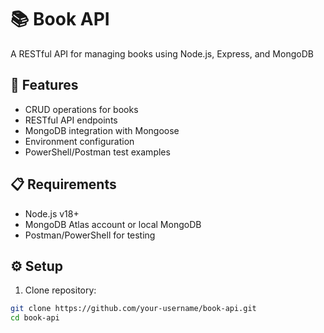 # 📚 Book API

A RESTful API for managing books using Node.js, Express, and MongoDB

## 🚀 Features
- CRUD operations for books
- RESTful API endpoints
- MongoDB integration with Mongoose
- Environment configuration
- PowerShell/Postman test examples

## 📋 Requirements
- Node.js v18+
- MongoDB Atlas account or local MongoDB
- Postman/PowerShell for testing

## ⚙️ Setup
1. Clone repository:
```bash
git clone https://github.com/your-username/book-api.git
cd book-api
